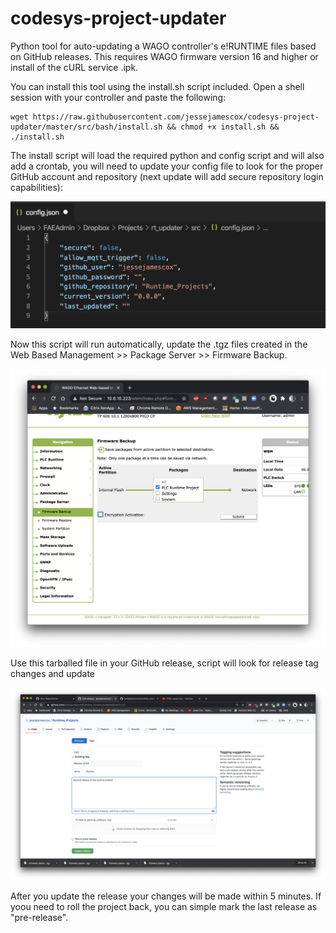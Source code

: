 # codesys-project-updater
Python tool for auto-updating a WAGO controller's e!RUNTIME files based on GitHub releases.  This requires WAGO firmware version 16 and higher or install of the cURL service .ipk.  

You can install this tool using the install.sh script included.  Open a shell session with your controller and paste the following:
    
    wget https://raw.githubusercontent.com/jessejamescox/codesys-project-updater/master/src/bash/install.sh && chmod +x install.sh && ./install.sh


The install script will load the required python and config script and will also add a crontab, you will need to update your config file to look for the proper GitHub account and repository (next update will add secure repository login capabilities):

![config.json file example](./img/config.png)

Now this script will run automatically, update the .tgz files created in the Web Based Management >> Package Server >> Firmware Backup.  

![backup firmware in WBM](./img/wbm.png)

Use this tarballed file in your GitHub release, script will look for release tag changes and update

![new release in GitHib repo](./img/release.png)

After you update the release your changes will be made within 5 minutes.  If yoou need to roll the project back, you can simple mark the last release as "pre-release".

